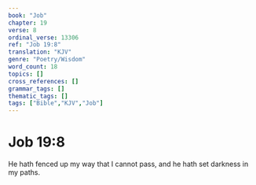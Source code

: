 ```yaml
---
book: "Job"
chapter: 19
verse: 8
ordinal_verse: 13306
ref: "Job 19:8"
translation: "KJV"
genre: "Poetry/Wisdom"
word_count: 18
topics: []
cross_references: []
grammar_tags: []
thematic_tags: []
tags: ["Bible","KJV","Job"]
---
```


# Job 19:8

He hath fenced up my way that I cannot pass, and he hath set darkness in my paths.
